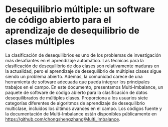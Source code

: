 # Desequilibrio múltiple: un software de código abierto para el aprendizaje de desequilibrio de clases múltiples

La clasificación de desequilibrios es uno de los problemas de investigación más desafiantes en el aprendizaje automático. Las técnicas para la clasificación de desequilibrio de dos clases son relativamente maduras en la actualidad, pero el aprendizaje de desequilibrio de múltiples clases sigue siendo un problema abierto. Además, la comunidad carece de una herramienta de software adecuada que pueda integrar los principales trabajos en el campo. En este documento, presentamos Multi-Imbalance, un paquete de software de código abierto para la clasificación de datos desequilibrados de múltiples clases. Proporciona a los usuarios siete categorías diferentes de algoritmos de aprendizaje de desequilibrio multiclase, incluidos los últimos avances en el campo. Los códigos fuente y la documentación de Multi-Imbalance están disponibles públicamente en https://github.com/chongshengzhang/Multi_Imbalance.

